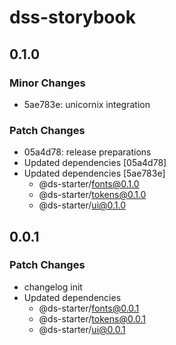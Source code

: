 # dss-storybook

## 0.1.0

### Minor Changes

- 5ae783e: unicornix integration

### Patch Changes

- 05a4d78: release preparations
- Updated dependencies [05a4d78]
- Updated dependencies [5ae783e]
  - @ds-starter/fonts@0.1.0
  - @ds-starter/tokens@0.1.0
  - @ds-starter/ui@0.1.0

## 0.0.1

### Patch Changes

- changelog init
- Updated dependencies
  - @ds-starter/fonts@0.0.1
  - @ds-starter/tokens@0.0.1
  - @ds-starter/ui@0.0.1
